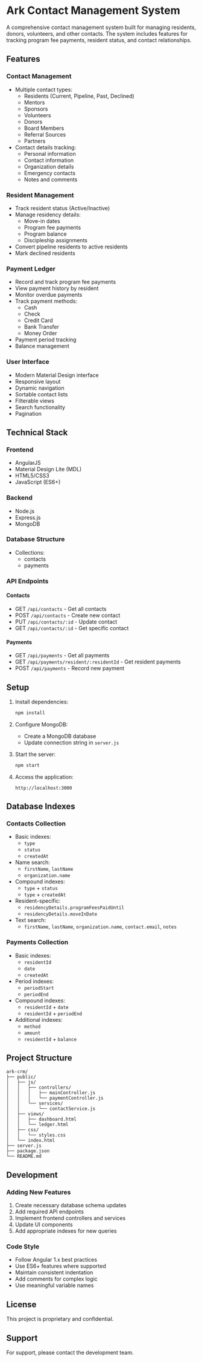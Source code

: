 # Ark Contact Management System

A comprehensive contact management system built for managing residents, donors, volunteers, and other contacts. The system includes features for tracking program fee payments, resident status, and contact relationships.

## Features

### Contact Management
- Multiple contact types:
  - Residents (Current, Pipeline, Past, Declined)
  - Mentors
  - Sponsors
  - Volunteers
  - Donors
  - Board Members
  - Referral Sources
  - Partners
- Contact details tracking:
  - Personal information
  - Contact information
  - Organization details
  - Emergency contacts
  - Notes and comments

### Resident Management
- Track resident status (Active/Inactive)
- Manage residency details:
  - Move-in dates
  - Program fee payments
  - Program balance
  - Discipleship assignments
- Convert pipeline residents to active residents
- Mark declined residents

### Payment Ledger
- Record and track program fee payments
- View payment history by resident
- Monitor overdue payments
- Track payment methods:
  - Cash
  - Check
  - Credit Card
  - Bank Transfer
  - Money Order
- Payment period tracking
- Balance management

### User Interface
- Modern Material Design interface
- Responsive layout
- Dynamic navigation
- Sortable contact lists
- Filterable views
- Search functionality
- Pagination

## Technical Stack

### Frontend
- AngularJS
- Material Design Lite (MDL)
- HTML5/CSS3
- JavaScript (ES6+)

### Backend
- Node.js
- Express.js
- MongoDB

### Database Structure
- Collections:
  - contacts
  - payments

### API Endpoints

#### Contacts
- GET `/api/contacts` - Get all contacts
- POST `/api/contacts` - Create new contact
- PUT `/api/contacts/:id` - Update contact
- GET `/api/contacts/:id` - Get specific contact

#### Payments
- GET `/api/payments` - Get all payments
- GET `/api/payments/resident/:residentId` - Get resident payments
- POST `/api/payments` - Record new payment

## Setup

1. Install dependencies:
   ```bash
   npm install
   ```

2. Configure MongoDB:
   - Create a MongoDB database
   - Update connection string in `server.js`

3. Start the server:
   ```bash
   npm start
   ```

4. Access the application:
   ```
   http://localhost:3000
   ```

## Database Indexes

### Contacts Collection
- Basic indexes:
  - `type`
  - `status`
  - `createdAt`
- Name search:
  - `firstName`, `lastName`
  - `organization.name`
- Compound indexes:
  - `type` + `status`
  - `type` + `createdAt`
- Resident-specific:
  - `residencyDetails.programFeesPaidUntil`
  - `residencyDetails.moveInDate`
- Text search:
  - `firstName`, `lastName`, `organization.name`, `contact.email`, `notes`

### Payments Collection
- Basic indexes:
  - `residentId`
  - `date`
  - `createdAt`
- Period indexes:
  - `periodStart`
  - `periodEnd`
- Compound indexes:
  - `residentId` + `date`
  - `residentId` + `periodEnd`
- Additional indexes:
  - `method`
  - `amount`
  - `residentId` + `balance`

## Project Structure

```
ark-crm/
├── public/
│   ├── js/
│   │   ├── controllers/
│   │   │   ├── mainController.js
│   │   │   └── paymentController.js
│   │   └── services/
│   │       └── contactService.js
│   ├── views/
│   │   ├── dashboard.html
│   │   └── ledger.html
│   ├── css/
│   │   └── styles.css
│   └── index.html
├── server.js
├── package.json
└── README.md
```

## Development

### Adding New Features
1. Create necessary database schema updates
2. Add required API endpoints
3. Implement frontend controllers and services
4. Update UI components
5. Add appropriate indexes for new queries

### Code Style
- Follow Angular 1.x best practices
- Use ES6+ features where supported
- Maintain consistent indentation
- Add comments for complex logic
- Use meaningful variable names

## License
This project is proprietary and confidential.

## Support
For support, please contact the development team. 